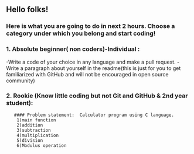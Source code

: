 ## Hello folks!

### Here is what you are going to do in next 2 hours. Choose a category under which you belong and start coding! 


### 1. Absolute beginner( non coders)-Individual : 
 
   -Write a code of your choice in any language and make a pull request.
   -Write a paragraph about yourself in the readme(this is just for you to get familiarized with GitHub and will not be encouraged in open source community) 


### 2. Rookie (Know little coding but not Git and GitHub & 2nd year student):

       #### Problem statement:  Calculator program using C language.
        1)main function
        2)addition
        3)subtraction
        4)multiplication
        5)division  
        6)Modulus operation
    

